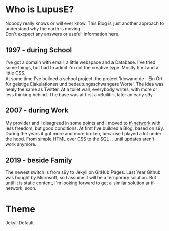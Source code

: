 # Who is LupusE?

Nobody really knows or will ever know. This Blog is just another approach to understand why the earth is moving.  
Don't excpect any answers or usefull information here.  

## 1997 - during School

I've got a domain with email, a little webspace and a Database. I've tried some things, but had to admit I'm not the creative type. Mostly html and a little CSS.  
At some time I've builded a school project, the project 'klowand.de - Ein Ort für geistige Ejakulationen und bedeutungsschwangere Worte'. The idea was nealy the same as Twitter. At a toilet wall, everybody writes, with more or less thinking behind. The base was at first a vBuilitin, later an early s9y.

## 2007 - during Work

My provider and I disagreed in some points and I moved to [tf-network](https://www.tf-network.de) with less freedom, but good conditions. At first I've builded a Blog, based on s9y. During the years it got more and more broken, because I played a lot under the hood. From simple HTML over CSS to the SQL .. until updates aren't work anymore.  

## 2019 - beside Family

The newest switch is from s9y to Jekyll on GitHub Pages. Last Year Github was bought by Microsoft, so I assume it will be a temporary solution. But until it is static content, I'm looking forward to get a similar solution ar tf-network, soon. 


# Theme

Jekyll Default

